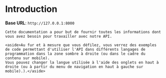 # Introduction



<aside>
    <strong>Base URL</strong>: <code>http://127.0.0.1:8000</code>
</aside>

    Cette documentation a pour but de fournir toutes les informations dont vous avez besoin pour travailler avec notre API.

    <aside>Au fur et à mesure que vous défilez, vous verrez des exemples de code permettant d'utiliser l'API dans différents langages de programmation dans la zone sombre à droite (ou dans le cadre du contenu sur mobile).
    Vous pouvez changer la langue utilisée à l'aide des onglets en haut à droite (ou à partir du menu de navigation en haut à gauche sur mobile).).</aside>

